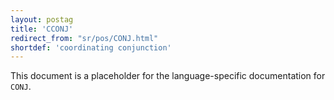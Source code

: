```yaml
---
layout: postag
title: 'CCONJ'
redirect_from: "sr/pos/CONJ.html"
shortdef: 'coordinating conjunction'
---
```


This document is a placeholder for the language-specific documentation
for `CONJ`.
